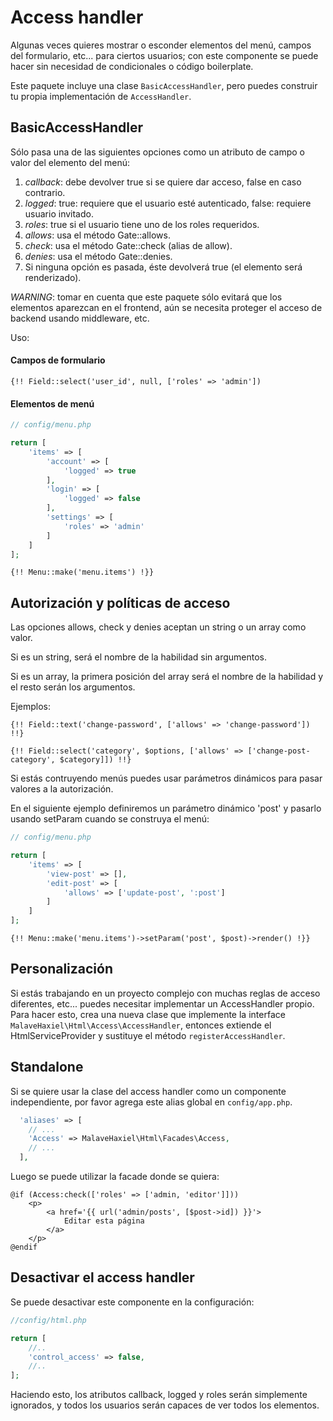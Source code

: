 # Access handler

Algunas veces quieres mostrar o esconder elementos del menú, campos del formulario, etc... para ciertos usuarios; con este componente se puede hacer sin necesidad de condicionales o código boilerplate.

Este paquete incluye una clase `BasicAccessHandler`, pero puedes construir tu propia implementación de `AccessHandler`.

## BasicAccessHandler

Sólo pasa una de las siguientes opciones como un atributo de campo o valor del elemento del menú:

1. *callback*: debe devolver true si se quiere dar acceso, false en caso contrario.
2. *logged*: true: requiere que el usuario esté autenticado, false: requiere usuario invitado.
3. *roles*: true si el usuario tiene uno de los roles requeridos.
4. *allows*: usa el método Gate::allows.
5. *check*: usa el método Gate::check (alias de allow).
6. *denies*: usa el método Gate::denies.
7. Si ninguna opción es pasada, éste devolverá true (el elemento será renderizado).

*WARNING*: tomar en cuenta que este paquete sólo evitará que los elementos aparezcan en el frontend, aún se necesita proteger el acceso de backend usando middleware, etc.

Uso: 

#### Campos de formulario

```blade
{!! Field::select('user_id', null, ['roles' => 'admin'])
```

#### Elementos de menú

```php
// config/menu.php

return [
    'items' => [
        'account' => [
            'logged' => true
        ],
        'login' => [
            'logged' => false
        ],
        'settings' => [
            'roles' => 'admin'
        ]
    ]
];
```
   
```blade
{!! Menu::make('menu.items') !}}
```

## Autorización y políticas de acceso

Las opciones allows, check y denies aceptan un string o un array como valor.

Si es un string, será el nombre de la habilidad sin argumentos.

Si es un array, la primera posición del array será el nombre de la habilidad y el resto serán los argumentos.

Ejemplos:

```blade
{!! Field::text('change-password', ['allows' => 'change-password']) !!}
```

```blade
{!! Field::select('category', $options, ['allows' => ['change-post-category', $category]]) !!}
```

Si estás contruyendo menús puedes usar parámetros dinámicos para pasar valores a la autorización.

En el siguiente ejemplo definiremos un parámetro dinámico 'post' y pasarlo usando setParam cuando se construya el menú:

```php
// config/menu.php

return [
    'items' => [
        'view-post' => [],
        'edit-post' => [
            'allows' => ['update-post', ':post']
        ]
    ]
];
```
   
```blade
{!! Menu::make('menu.items')->setParam('post', $post)->render() !}}
```
## Personalización

Si estás trabajando en un proyecto complejo con muchas reglas de acceso diferentes, etc... puedes necesitar implementar un AccessHandler propio. Para hacer esto, crea una nueva clase que implemente la interface `MalaveHaxiel\Html\Access\AccessHandler`, entonces extiende el HtmlServiceProvider y sustituye el método `registerAccessHandler`.

## Standalone

Si se quiere usar la clase del access handler como un componente independiente, por favor agrega este alias global en `config/app.php`.

```php
  'aliases' => [
    // ...
    'Access' => MalaveHaxiel\Html\Facades\Access,
    // ...
  ],
```

Luego se puede utilizar la facade donde se quiera:

```blade
@if (Access:check(['roles' => ['admin, 'editor']]))
    <p>
        <a href='{{ url('admin/posts', [$post->id]) }}'>
            Editar esta página
        </a>
    </p>
@endif
```

## Desactivar el access handler

Se puede desactivar este componente en la configuración:

```php
//config/html.php

return [
    //..
    'control_access' => false,
    //..
];
```

Haciendo esto, los atributos callback, logged y roles serán simplemente ignorados, y todos los usuarios serán capaces de ver todos los elementos.
